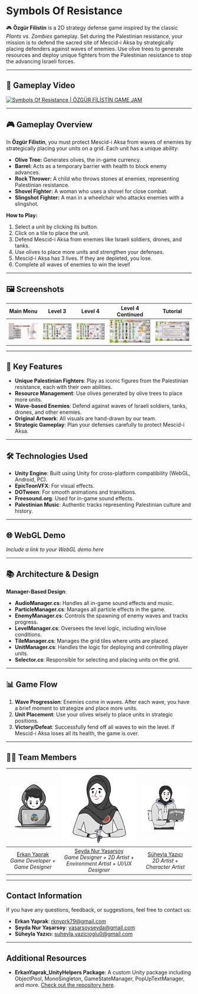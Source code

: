 # Symbols Of Resistance

🎮 **Özgür Filistin** is a 2D strategy defense game inspired by the classic *Plants vs. Zombies* gameplay. Set during the Palestinian resistance, your mission is to defend the sacred site of Mescid-i Aksa by strategically placing defenders against waves of enemies. Use olive trees to generate resources and deploy unique fighters from the Palestinian resistance to stop the advancing Israeli forces.

---

## 🎥 Gameplay Video

[![Symbols Of Resistance | ÖZGÜR FİLİSTİN GAME JAM](https://img.youtube.com/vi/cOtwO37dG7Y/0.jpg)](https://youtu.be/cOtwO37dG7Y)

---


## 🎮 Gameplay Overview

In **Özgür Filistin**, you must protect Mescid-i Aksa from waves of enemies by strategically placing your units on a grid. Each unit has a unique ability:

- **Olive Tree:** Generates olives, the in-game currency.
- **Barrel:** Acts as a temporary barrier with health to block enemy advances.
- **Rock Thrower:** A child who throws stones at enemies, representing Palestinian resistance.
- **Shovel Fighter:** A woman who uses a shovel for close combat.
- **Slingshot Fighter:** A man in a wheelchair who attacks enemies with a slingshot.

**How to Play:**
1. Select a unit by clicking its button.
2. Click on a tile to place the unit.
3. Defend Mescid-i Aksa from enemies like Israeli soldiers, drones, and tanks.
4. Use olives to place more units and strengthen your defenses.
5. Mescid-i Aksa has 3 lives. If they are depleted, you lose.
6. Complete all waves of enemies to win the level!

---

## 🖼️ Screenshots

| Main Menu | Level 3 | Level 4 | Level 4 Continued | Tutorial |
|:--------:|:--------:|:--------:|:-----------------:|:--------:|
| ![Main Menu](ScreenShots/MainMenu.png) | ![Level 3](ScreenShots/Level3_01.png) | ![Level 4](ScreenShots/Level4_01.png) | ![Level 4 Continued](ScreenShots/Level4_02.png) | ![Tutorial](ScreenShots/Tutorial.png) |

---

## 🌟 Key Features

- **Unique Palestinian Fighters**: Play as iconic figures from the Palestinian resistance, each with their own abilities.
- **Resource Management**: Use olives generated by olive trees to place more units.
- **Wave-based Enemies**: Defend against waves of Israeli soldiers, tanks, drones, and other enemies.
- **Original Artwork**: All visuals are hand-drawn by our team.
- **Strategic Gameplay**: Plan your defenses carefully to protect Mescid-i Aksa.

---

## 🛠️ Technologies Used

- **Unity Engine**: Built using Unity for cross-platform compatibility (WebGL, Android, PC).
- **EpicToonVFX**: For visual effects.
- **DOTween**: For smooth animations and transitions.
- **Freesound.org**: Used for in-game sound effects.
- **Palestinian Music**: Authentic tracks representing Palestinian culture and history.

---

## 🌐 WebGL Demo

*Include a link to your WebGL demo here*

---

## 📚 Architecture & Design

**Manager-Based Design**:
- **AudioManager.cs**: Handles all in-game sound effects and music.
- **ParticleManager.cs**: Manages all particle effects in the game.
- **EnemyManager.cs**: Controls the spawning of enemy waves and tracks progress.
- **LevelManager.cs**: Oversees the level logic, including win/lose conditions.
- **TileManager.cs**: Manages the grid tiles where units are placed.
- **UnitManager.cs**: Handles the logic for deploying and controlling player units.
- **Selector.cs**: Responsible for selecting and placing units on the grid.

---

## 📊 Game Flow

1. **Wave Progression**: Enemies come in waves. After each wave, you have a brief moment to strategize and place more units.
2. **Unit Placement**: Use your olives wisely to place units in strategic positions.
3. **Victory/Defeat**: Successfully fend off all waves to win the level. If Mescid-i Aksa loses all its health, the game is over.

---

## 👨‍💻 Team Members

| ![Erkan Yaprak](Assets/_Game/Art/UI/Publishing/Erkan.png) | ![Şeyda Nur Yaşarsoy](Assets/_Game/Art/UI/Publishing/Seyda.png) | ![Süheyla Yazıcı](Assets/_Game/Art/UI/Publishing/Suheyla.png) |
|:--:|:--:|:--:|
| [Erkan Yaprak](https://www.linkedin.com/in/erkanyaprak/) <br> *Game Developer + Game Designer* | [Şeyda Nur Yaşarsoy](https://www.linkedin.com/in/seydanuryasarsoy/) <br> *Game Designer + 2D Artist + Environment Artist + UI/UX Designer* | [Süheyla Yazıcı](https://www.linkedin.com/in/suheyla-yazicioglu/) <br> *2D Artist + Character Artist* |

---

## Contact Information

If you have any questions, feedback, or suggestions, feel free to contact us:

- **Erkan Yaprak**: [rknyprk79@gmail.com](mailto:rknyprk79@gmail.com)
- **Şeyda Nur Yaşarsoy**: [yasarsoyseyda@gmail.com](mailto:yasarsoyseyda@gmail.com)
- **Süheyla Yazıcı**: [suheyla.yazicioglu0@gmail.com](mailto:suheyla.yazicioglu0@gmail.com)

---

## Additional Resources

- **ErkanYaprak_UnityHelpers Package**: A custom Unity package including ObjectPool, MonoSingleton, GameStateManager, PopUpTextManager, and more. [Check out the repository here](https://github.com/nakrekarpay1245/ErkanYaprak_UnityHelpers).
